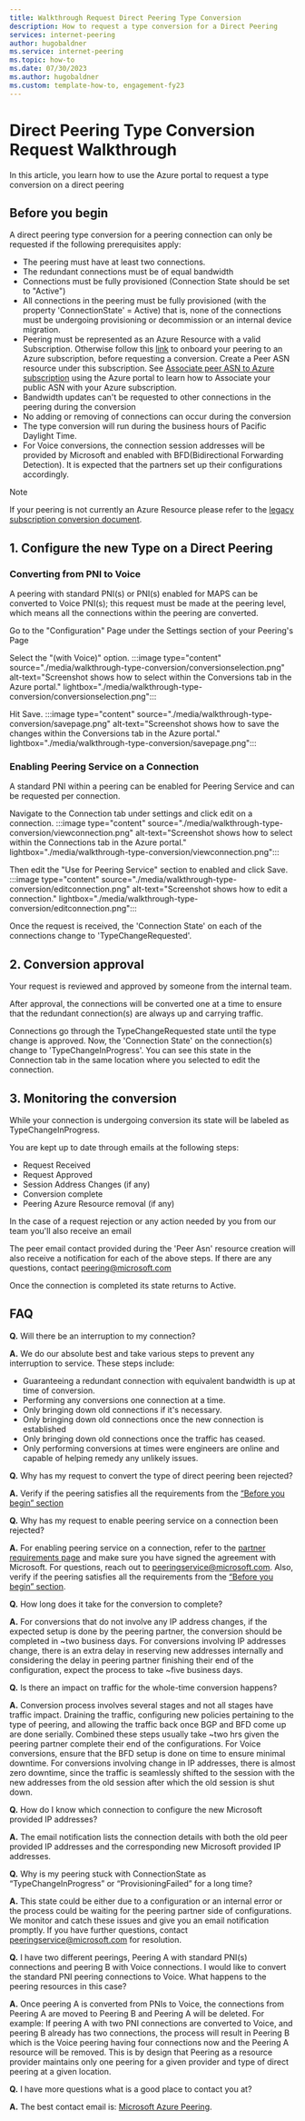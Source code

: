 ```yaml
---
title: Walkthrough Request Direct Peering Type Conversion
description: How to request a type conversion for a Direct Peering
services: internet-peering
author: hugobaldner
ms.service: internet-peering
ms.topic: how-to
ms.date: 07/30/2023
ms.author: hugobaldner 
ms.custom: template-how-to, engagement-fy23
---
```


# Direct Peering Type Conversion Request Walkthrough

In this article, you learn how to use the Azure portal to request a type conversion on a direct peering


## Before you begin

A direct peering type conversion for a peering connection can only be requested if the following prerequisites apply:
-  The peering must have at least two connections.
-  The redundant connections must be of equal bandwidth 
-  Connections must be fully provisioned (Connection State should be set to "Active")
-  All connections in the peering must be fully provisioned (with the property 'ConnectionState' = Active) that is, none of the connections must be undergoing provisioning or decommission or an internal device migration.
-  Peering must be represented as an Azure Resource with a valid Subscription. Otherwise follow this [link](howto-legacy-direct-portal.md) to onboard your peering to an Azure subscription, before requesting a conversion. Create a Peer ASN resource under this subscription. See [Associate peer ASN to Azure subscription](howto-subscription-association-portal.md) using the Azure portal to learn how to Associate your public ASN with your Azure subscription.
-  Bandwidth updates can't be requested to other connections in the peering during the conversion
-  No adding or removing of connections can occur during the conversion
-  The type conversion will run during the business hours of Pacific Daylight Time.
-  For Voice conversions, the connection session addresses will be provided by Microsoft and enabled with BFD(Bidirectional Forwarding Detection). It is expected that the partners set up their configurations accordingly.

> [!NOTE]
> If your peering is not currently an Azure Resource please refer to the [legacy subscription conversion document](./howto-legacy-direct-portal.md).

## 1. Configure the new Type on a Direct Peering
### Converting from PNI to Voice
A peering with standard PNI(s) or PNI(s) enabled for MAPS can be converted to Voice PNI(s); this request must be made at the peering level, which means all the connections within the peering are converted.

Go to the "Configuration" Page under the Settings section of your Peering's Page

Select the "(with Voice)" option.
:::image type="content" source="./media/walkthrough-type-conversion/conversionselection.png" alt-text="Screenshot shows how to select within the Conversions tab in the Azure portal." lightbox="./media/walkthrough-type-conversion/conversionselection.png":::

Hit Save.
:::image type="content" source="./media/walkthrough-type-conversion/savepage.png" alt-text="Screenshot shows how to save the changes within the  Conversions tab in the Azure portal." lightbox="./media/walkthrough-type-conversion/savepage.png":::

### Enabling Peering Service on a Connection
A standard PNI within a peering can be enabled for Peering Service and can be requested per connection.

Navigate to the Connection tab under settings and click edit on a connection.
:::image type="content" source="./media/walkthrough-type-conversion/viewconnection.png" alt-text="Screenshot shows how to select within the Connections tab in the Azure portal." lightbox="./media/walkthrough-type-conversion/viewconnection.png":::

Then edit the "Use for Peering Service" section to enabled and click Save.
:::image type="content" source="./media/walkthrough-type-conversion/editconnection.png" alt-text="Screenshot shows how to edit a connection." lightbox="./media/walkthrough-type-conversion/editconnection.png":::

Once the request is received, the 'Connection State' on each of the connections change to 'TypeChangeRequested'.

## 2. Conversion approval
Your request is reviewed and approved by someone from the internal team.

After approval, the connections will be converted one at a time to ensure that the redundant connection(s) are always up and carrying traffic.

Connections go through the TypeChangeRequested state until the type change is approved. 
Now, the 'Connection State' on the connection(s) change to 'TypeChangeInProgress'.
You can see this state in the Connection tab in the same location where you selected to edit the connection.

## 3. Monitoring the conversion
While your connection is undergoing conversion its state will be labeled as TypeChangeInProgress.

You are kept up to date through emails at the following steps:
-  Request Received
-  Request Approved
-  Session Address Changes (if any)
-  Conversion complete
-  Peering Azure Resource removal (if any)

In the case of a request rejection or any action needed by you from our team you'll also receive an email

The peer email contact provided during the 'Peer Asn' resource creation will also receive a notification for each of the above steps. If there are any questions, contact peering@microsoft.com

Once the connection is completed its state returns to Active.

## FAQ

**Q.** Will there be an interruption to my connection?

**A.** We do our absolute best and take various steps to prevent any interruption to service. These steps include:
-  Guaranteeing a redundant connection with equivalent bandwidth is up at time of conversion.
-  Performing any conversions one connection at a time.
-  Only bringing down old connections if it's necessary.
-  Only bringing down old connections once the new connection is established 
-  Only bringing down old connections once the traffic has ceased.
-  Only performing conversions at times were engineers are online and capable of helping remedy any unlikely issues.  

**Q.** Why has my request to convert the type of direct peering been rejected?

**A.** Verify if the peering satisfies all the requirements from the [“Before you begin” section](#before-you-begin)

**Q.** Why has my request to enable peering service on a connection been rejected? 

**A.** For enabling peering service on a connection, refer to the [partner requirements page](prerequisites.md) and make sure you have signed the agreement with Microsoft. For questions, reach out to peeringservice@microsoft.com. Also, verify if the peering satisfies all the requirements from the [“Before you begin” section](#before-you-begin).

**Q.** How long does it take for the conversion to complete?

**A.** For conversions that do not involve any IP address changes, if the expected setup is done by the peering partner, the conversion should be completed in ~two business days. For conversions involving IP addresses change, there is an extra delay in reserving new addresses internally and considering the delay in peering partner finishing their end of the configuration, expect the process to take ~five business days.

**Q.** Is there an impact on traffic for the whole-time conversion happens?

**A.** Conversion process involves several stages and not all stages have traffic impact. Draining the traffic, configuring new policies pertaining to the type of peering, and allowing the traffic back once BGP and BFD come up are done serially. Combined these steps usually take ~two hrs given the peering partner complete their end of the configurations. For Voice conversions, ensure that the BFD setup is done on time to ensure minimal downtime. For conversions involving change in IP addresses, there is almost zero downtime, since the traffic is seamlessly shifted to the session with the new addresses from the old session after which the old session is shut down.

**Q.** How do I know which connection to configure the new Microsoft provided IP addresses?

**A.** The email notification lists the connection details with both the old peer provided IP addresses and the corresponding new Microsoft provided IP addresses.

**Q.** Why is my peering stuck with ConnectionState as “TypeChangeInProgress” or “ProvisioningFailed” for a long time?

**A.** This state could be either due to a configuration or an internal error or the process could be waiting for the peering partner side of configurations. We monitor and catch these issues and give you an email notification promptly. If you have further questions, contact peeringservice@microsoft.com for resolution.

**Q.** I have two different peerings, Peering A with standard PNI(s) connections and peering B with Voice connections. I would like to convert the standard PNI peering connections to Voice. What happens to the peering resources in this case?

**A.** Once peering A is converted from PNIs to Voice, the connections from Peering A are moved to Peering B and Peering A will be deleted. For example: If peering A with two PNI connections are converted to Voice, and peering B already has two connections, the process will result in Peering B which is the Voice peering having four connections now and the Peering A resource will be removed. This is by design that Peering as a resource provider maintains only one peering for a given provider and type of direct peering at a given location.

**Q.** I have more questions what is a good place to contact you at?

**A.** The best contact email is: [Microsoft Azure Peering](mailto:peeringservice@microsoft.com).
